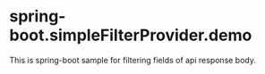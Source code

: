 # spring-boot.simpleFilterProvider.demo
This is spring-boot sample for filtering fields of api response body.
